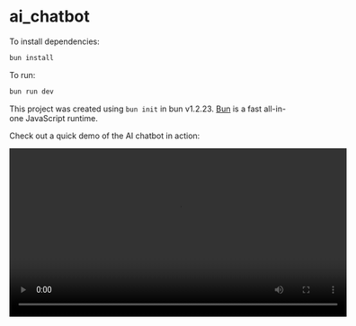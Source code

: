 # ai_chatbot

To install dependencies:

```bash
bun install
```

To run:

```bash
bun run dev
```

This project was created using `bun init` in bun v1.2.23. [Bun](https://bun.com) is a fast all-in-one JavaScript runtime.

Check out a quick demo of the AI chatbot in action:

<video width="600" controls>
  <source src="assets/Demo.mp4" type="video/mp4">
  Your browser does not support the video tag.
</video>
